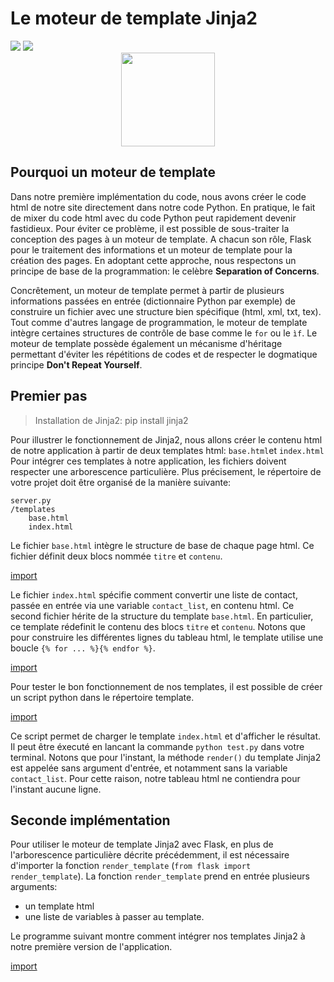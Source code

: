 # Le moteur de template Jinja2


<div>
<img src="https://img.shields.io/badge/flask-v0.12.2-brightgreen.svg"> 
<img src="https://img.shields.io/badge/python-v3.4-brightgreen.svg">
</div>

<div style="text-align:center;">
<img src="http://jinja.pocoo.org/docs/2.10/_static/jinja-small.png" height="150"/>
</div>


## Pourquoi un moteur de template

Dans notre première implémentation du code, nous avons créer le code html de notre site directement dans notre code Python. En pratique, le fait de mixer du code html avec du code Python peut rapidement devenir fastidieux. Pour éviter ce problème, il est possible de sous-traiter la conception des pages à un moteur de template. A chacun son rôle, Flask pour le traitement des informations et un moteur de template pour la création des pages. En adoptant cette approche, nous respectons un principe de base de la programmation: le celèbre **Separation of Concerns**.

Concrêtement, un moteur de template permet à partir de plusieurs informations passées en entrée (dictionnaire Python par exemple) de construire un fichier avec une structure bien spécifique (html, xml, txt, tex). Tout comme d'autres langage de programmation, le moteur de template intègre certaines structures de contrôle de base comme le `for` ou le `ìf`. Le moteur de template possède également un mécanisme d'héritage permettant d'éviter les répétitions de codes et de respecter le dogmatique principe **Don't Repeat Yourself**.

## Premier pas

> Installation de Jinja2: pip install jinja2

Pour illustrer le fonctionnement de Jinja2, nous allons créer le contenu html de notre application à partir de deux templates html: `base.html`et `index.html`
Pour intégrer ces templates à notre application, les fichiers doivent respecter une arborescence particulière. Plus précisement, le répertoire de votre projet doit être organisé de la manière suivante:

```
server.py
/templates
    base.html
    index.html
```

Le fichier `base.html` intègre le structure de base de chaque page html. Ce fichier définit deux blocs nommée `titre` et `contenu`.

[import](./src/src3/templates/base.html)

Le fichier `index.html` spécifie comment convertir une liste de contact, passée en entrée via une variable `contact_list`, en contenu html. Ce second fichier hérite de la structure du template `base.html`. En particulier, ce template rédefinit le contenu des blocs `titre` et `contenu`. Notons que pour construire les différentes lignes du tableau html, le template utilise une boucle `{% for ... %}{% endfor %}`. 

[import](./src/src3/templates/index.html)

Pour tester le bon fonctionnement de nos templates, il est possible de créer un script python dans le répertoire template.

[import](./src/src3/templates/test.py)

Ce script permet de charger le template `index.html` et d'afficher le résultat. Il peut être éxecuté en lancant la commande `python test.py` dans votre terminal. Notons que pour l'instant, la méthode `render()` du template Jinja2 est appelée sans argument d'entrée, et notamment sans la variable `contact_list`. Pour cette raison, notre tableau html ne contiendra pour l'instant aucune ligne.

## Seconde implémentation

Pour utiliser le moteur de template Jinja2 avec Flask, en plus de l'arborescence particulière décrite précédemment, il est nécessaire d'importer la fonction `render_template` (`from flask import render_template`). La fonction `render_template` prend en entrée plusieurs arguments:

* un template html
* une liste de variables à passer au template.

Le programme suivant montre comment intégrer nos templates Jinja2 à notre première version de l'application.

[import](./src/src3/server.py)
